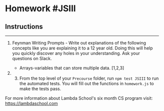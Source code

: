 # Homework #JSIII

## Instructions
---
1. Feynman Writing Prompts - Write out explanations of the following concepts like you are explaining it to a 12 year old.  Doing this will help you quickly discover any holes in your understanding.  Ask your questions on Slack.

	* Arrays-variables that can store multiple data. [1,2,3]

2. 3. From the top level of your `Precourse` folder, run `npm test JSIII` to run the automated tests. You will fill out the functions in `homework.js` to make the tests pass.


For more information about Lambda School's six month CS program visit: https://lambdaschool.com
